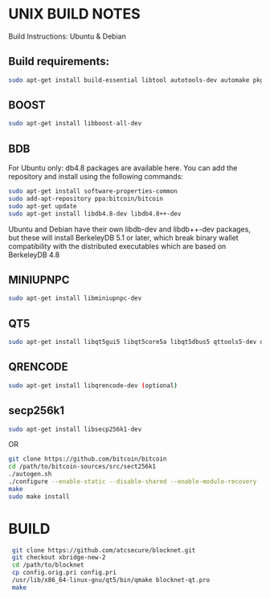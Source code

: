 UNIX BUILD NOTES
================

Build Instructions: Ubuntu & Debian

Build requirements:
-------------------
```bash
sudo apt-get install build-essential libtool autotools-dev automake pkg-config libssl-dev libevent-dev bsdmainutils
```

BOOST
-----
```bash
sudo apt-get install libboost-all-dev
```

BDB
---
For Ubuntu only: db4.8 packages are available here. You can add the repository and install using the following commands:
```bash
sudo apt-get install software-properties-common
sudo add-apt-repository ppa:bitcoin/bitcoin
sudo apt-get update
sudo apt-get install libdb4.8-dev libdb4.8++-dev
```

Ubuntu and Debian have their own libdb-dev and libdb++-dev packages, but these will install BerkeleyDB 5.1 or later, which break binary wallet compatibility with the distributed executables which are based on BerkeleyDB 4.8

MINIUPNPC
---------
```bash
sudo apt-get install libminiupnpc-dev
```

QT5
---
```bash
sudo apt-get install libqt5gui5 libqt5core5a libqt5dbus5 qttools5-dev qttools5-dev-tools libprotobuf-dev protobuf-compiler
```

QRENCODE
--------
```bash
sudo apt-get install libqrencode-dev (optional)
```

secp256k1
---------
```bash
sudo apt-get install libsecp256k1-dev
```

OR 
```bash
git clone https://github.com/bitcoin/bitcoin
cd /path/to/bitcoin-sources/src/sect256k1
./autogen.sh
./configure --enable-static --disable-shared --enable-module-recovery
make
sudo make install
```

BUILD
=====
```bash
 git clone https://github.com/atcsecure/blocknet.git
 git checkout xbridge-new-2
 cd /path/to/blocknet
 cp config.orig.pri config.pri
 /usr/lib/x86_64-linux-gnu/qt5/bin/qmake blocknet-qt.pro
 make
```
